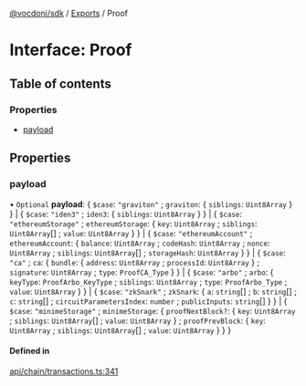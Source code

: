 [@vocdoni/sdk](/sdk) / [Exports](../modules.md) / Proof

# Interface: Proof

## Table of contents

### Properties

- [payload](Proof.md#payload)

## Properties

### payload

• `Optional` **payload**: \{ `$case`: ``"graviton"`` ; `graviton`: \{ `siblings`: `Uint8Array`  }  } \| \{ `$case`: ``"iden3"`` ; `iden3`: \{ `siblings`: `Uint8Array`  }  } \| \{ `$case`: ``"ethereumStorage"`` ; `ethereumStorage`: \{ `key`: `Uint8Array` ; `siblings`: `Uint8Array`[] ; `value`: `Uint8Array`  }  } \| \{ `$case`: ``"ethereumAccount"`` ; `ethereumAccount`: \{ `balance`: `Uint8Array` ; `codeHash`: `Uint8Array` ; `nonce`: `Uint8Array` ; `siblings`: `Uint8Array`[] ; `storageHash`: `Uint8Array`  }  } \| \{ `$case`: ``"ca"`` ; `ca`: \{ `bundle`: \{ `address`: `Uint8Array` ; `processId`: `Uint8Array`  } ; `signature`: `Uint8Array` ; `type`: `ProofCA_Type`  }  } \| \{ `$case`: ``"arbo"`` ; `arbo`: \{ `keyType`: `ProofArbo_KeyType` ; `siblings`: `Uint8Array` ; `type`: `ProofArbo_Type` ; `value`: `Uint8Array`  }  } \| \{ `$case`: ``"zkSnark"`` ; `zkSnark`: \{ `a`: `string`[] ; `b`: `string`[] ; `c`: `string`[] ; `circuitParametersIndex`: `number` ; `publicInputs`: `string`[]  }  } \| \{ `$case`: ``"minimeStorage"`` ; `minimeStorage`: \{ `proofNextBlock?`: \{ `key`: `Uint8Array` ; `siblings`: `Uint8Array`[] ; `value`: `Uint8Array`  } ; `proofPrevBlock`: \{ `key`: `Uint8Array` ; `siblings`: `Uint8Array`[] ; `value`: `Uint8Array`  }  }  }

#### Defined in

[api/chain/transactions.ts:341](https://github.com/vocdoni/vocdoni-sdk/blob/0a4464c/src/api/chain/transactions.ts#L341)
